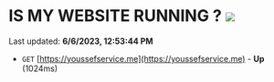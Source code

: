 # IS MY WEBSITE RUNNING ? [![](https://img.shields.io/static/v1?label=Sponsor&message=%E2%9D%A4&logo=GitHub&color=%23fe8e86)](https://github.com/sponsors/<username>)

Last updated: **6/6/2023, 12:53:44 PM**

- `GET` [https://youssefservice.me](https://youssefservice.me) - **Up** (1024ms)
